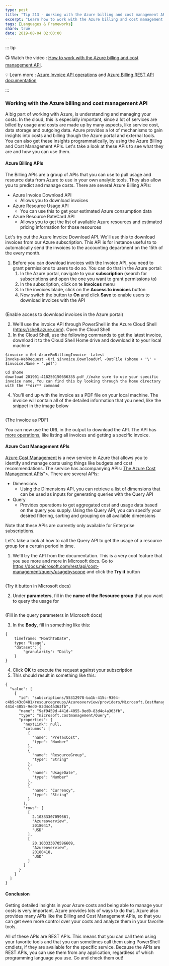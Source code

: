 ```yaml
---
type: post
title: "Tip 213 - Working with the Azure billing and cost management API"
excerpt: "Learn how to work with the Azure billing and cost management API"
tags: [Languages & Frameworks]
share: true
date: 2019-08-04 02:00:00
---
```


::: tip

:tv: Watch the video : [How to work with the Azure billing and cost management API](https://www.youtube.com/watch?v=9dl84ttYR70&list=PLLasX02E8BPCNCK8Thcxu-Y-XcBUbhFWC&index=67?WT.mc_id=youtube-azuredevtips-azureappsdev).

:bulb: Learn more : [Azure Invoice API operations](https://aka.ms/att/azure-invoice-api) and [Azure Billing REST API documentation]( https://aka.ms/att/azure-billing-api)

:::

### Working with the Azure billing and cost management API

A big part of working with Azure, is understanding and managing your costs. In the cloud, this is especially important, since a lot of services are billed by usage and costs are made up by many aspects, like service cost, data storage and outgoing data.
Azure provides a lot of mechanisms to gain insights into costs and billing though the Azure portal and external tools. You can also get these insights programmatically, by using the Azure Billing and Cost Management APIs. Let's take a look at these APIs to see what they are and how you can use them.

#### Azure Billing APIs

The Billing APIs are a group of APIs that you can use to pull usage and resource data from Azure to use in your own analytic tools. They also allow you to predict and manage costs. There are several Azure Billing APIs:

* Azure Invoice Download API
    * Allows you to download invoices
* Azure Resource Usage API
    * You can use this to get your estimated Azure consumption data
* Azure Resource RateCard API
    * Allows you to get the list of available Azure resources and estimated pricing information for those resources

Let's try out the Azure Invoice Download API. We'll use this to download invoices from our Azure subscription. This API is for instance useful to to automatically send the invoices to the accounting department on the 15th of the every month.

1. Before you can download invoices with the Invoice API, you need to grant permissions to users to do so. You can do that in the Azure portal:
    1. In the Azure portal, navigate to your **subscription** (search for subscriptions and open the one you want to grant permissions to)
    2. In the subscription, click on te **Invoices** menu
    3. In the invoices blade, click on the **Access to invoices** button
    4. Now switch the button to **On** and click **Save** to enable users to download invoices with the API

<img :src="$withBase('/files/EnableAccessToinvoices.png')">

(Enable access to download invoices in the Azure portal)

2. We'll use the invoice API through PowerShell in the Azure Cloud Shell (https://shell.azure.com). Open the Cloud Shell
3. In the Cloud Shell, use the following commands to get the latest invoice, download it to the Cloud Shell Home drive and download it to your local machine
```
$invoice = Get-AzureRmBillingInvoice -Latest
Invoke-WebRequest -Uri $invoice.DownloadUrl -OutFile ($home + '\' + $invoice.Name + '.pdf')

Cd $home
download 201901-418250150656335.pdf //make sure to use your specific invoice name. You can find this by looking through the home directory with the **dir** command
```
4. You'll end up with the invoice as a PDF file on your local machine. The invoice will contain all of the detailed information that you need, like the snippet in the image below

<img :src="$withBase('/files/GetInvoices.png')">

(The invoice as PDF)

You can now use the URL in the output to download the API. The API has [more operations](https://docs.microsoft.com/rest/api/billing/invoices?WT.mc_id=docs-azuredevtips-azureappsdev), like listing all invoices and getting a specific invoice.

#### Azure Cost Management APIs

[Azure Cost Management](https://azure.microsoft.com/services/cost-management?WT.mc_id=azure-azuredevtips-azureappsdev) is a new service in Azure that allows you to identify and manage costs using things like budgets and cost recommendations. The service has accompanying APIs: [The Azure Cost Management APIs](https://docs.microsoft.com/rest/api/cost-management')">. There are several APIs:

* Dimensions
    * Using the Dimensions API, you can retrieve a list of dimensions that can be used as inputs for generating queries with the Query API
* Query
    * Provides operations to get aggregated cost and usage data based on the query you supply. Using the Query API, you can specify your desired filtering, sorting and grouping on all available dimensions

Note that these APIs are currently only available for Enterprise subscriptions.

Let's take a look at how to call the Query API to get the usage of a resource group for a certain period in time.

1. We'll try the API from the documentation. This is a very cool feature that you see more and more in Microsoft docs. Go to https://docs.microsoft.com/rest/api/cost-management/query/usagebyscope and click the **Try it** button

<img :src="$withBase('/files/TryItButton.png')">

(Try it button in Microsoft docs)

2. Under **parameters**, fill in the **name of the Resource group** that you want to query the usage for

<img :src="$withBase('/files/TryTheQueryAPI.png')">

(Fill in the query parameters in Microsoft docs)

3. In the **Body**, fill in something like this:
```
{
	timeframe: "MonthToDate",
	type: "Usage",
    "dataset": {
        "granularity": "Daily"
    }
}
```
4. Click **OK** to execute the request against your subscription
5. This should result in something like this:
```
{
  "value": [
    {
      "id": "subscriptions/55312978-ba1b-415c-9304-c4b9c43c0481/resourcegroups/Azureoverview/providers/Microsoft.CostManagement/Query/9af9459d-441d-4055-9ed0-83d4c4a363fb",
      "name": "9af9459d-441d-4055-9ed0-83d4c4a363fb",
      "type": "microsoft.costmanagement/Query",
      "properties": {
        "nextLink": null,
        "columns": [
          {
            "name": "PreTaxCost",
            "type": "Number"
          },
          {
            "name": "ResourceGroup",
            "type": "String"
          },
          {
            "name": "UsageDate",
            "type": "Number"
          },
          {
            "name": "Currency",
            "type": "String"
          }
        ],
        "rows": [
          [
            2.10333307059661,
            "Azureoverview",
            20180417,
            "USD"
          ],
          [
            20.103333070596609,
            "Azureoverview",
            20180418,
            "USD"
          ]
        ]
      }
    }
  ]
}
```

#### Conclusion

Getting detailed insights in your Azure costs and being able to manage your costs is very important. Azure provides lots of ways to do that. Azure also provides many APIs like the Billing and Cost Management APIs, so that you can get even more control over your costs and analyze them in your favorite tools.

All of these APIs are REST APIs. This means that you can call them using your favorite tools and that you can sometimes call them using PowerShell cmdlets, if they are available for the specific service. Because the APIs are REST APIs, you can use them from any application, regardless of which programming language you use. Go and check them out!

